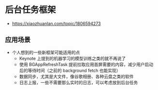 # 后台任务框架

* https://xiaozhuanlan.com/topic/1806594273

## 应用场景
* 个人想到的一些新框架可能适用的点
    * Keynote 上提到的机器学习的模型训练之类的就不再说了
    * 使用 BGAppRefreshTask 提前拉取应用首屏需要的内容，减少用户启动后的等待时间（之前的 background fetch 也能实现）
    * 数据同步，尤其是大文件，像谷歌相册、各种云盘之类的软件
    * 日志上报，一些不需要那么实时的日志，可以考虑放到后台任务